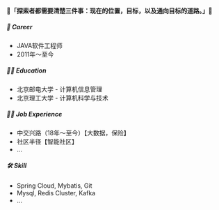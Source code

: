 #### 👋「**探索者都需要清楚三件事：现在的位置，目标，以及通向目标的道路。**」👋
<!--
**ittarvin/ittarvin** is a ✨ _special_ ✨ repository because its `README.md` (this file) appears on your GitHub profile.
Here are some ideas to get you started:
- 🔭 I’m currently working on ...
- 🌱 I’m currently learning ...
- 👯 I’m looking to collaborate on ...
- 🤔 I’m looking for help with ...
- 💬 Ask me about ...
- 📫 How to reach me: ...
- 😄 Pronouns: ...
- ⚡ Fun fact: ...
-->

##### 🔭 Career
- JAVA软件工程师
- 2011年～至今

##### 👨‍🎓 Education
- 北京邮电大学 - 计算机信息管理
- 北京理工大学 - 计算机科学与技术

##### 👨‍💻 Job Experience
- 中交兴路（18年～至今）【大数据，保险】
- 社区半径【智能社区】
- ...

##### 🛠 Skill
- Spring Cloud, Mybatis, Git
- Mysql, Redis Cluster, Kafka
- ... 
